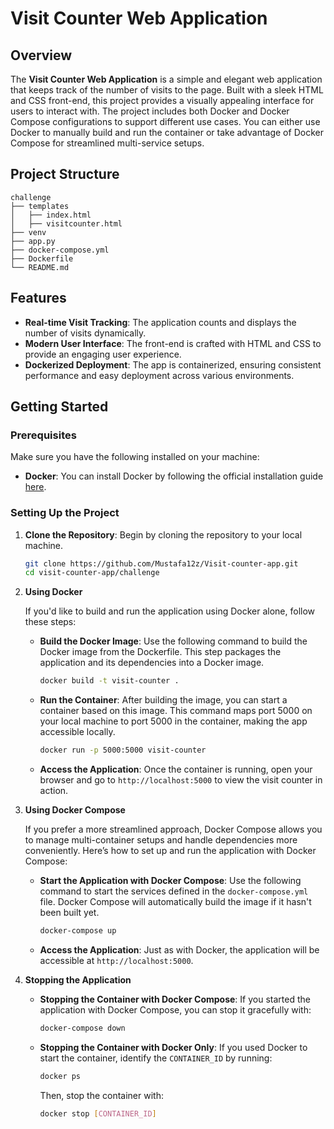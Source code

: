 ﻿# Visit Counter Web Application

## Overview

The **Visit Counter Web Application** is a simple and elegant web application that keeps track of the number of visits to the page. Built with a sleek HTML and CSS front-end, this project provides a visually appealing interface for users to interact with. The project includes both Docker and Docker Compose configurations to support different use cases. You can either use Docker to manually build and run the container or take advantage of Docker Compose for streamlined multi-service setups.

## Project Structure

```
challenge
├── templates
│   ├── index.html
│   ├── visitcounter.html
├── venv
├── app.py
├── docker-compose.yml
├── Dockerfile
└── README.md
```

## Features

- **Real-time Visit Tracking**: The application counts and displays the number of visits dynamically.
- **Modern User Interface**: The front-end is crafted with HTML and CSS to provide an engaging user experience.
- **Dockerized Deployment**: The app is containerized, ensuring consistent performance and easy deployment across various environments.

## Getting Started

### Prerequisites

Make sure you have the following installed on your machine:
- **Docker**: You can install Docker by following the official installation guide [here](https://docs.docker.com/get-docker/).

### Setting Up the Project

1. **Clone the Repository**:
   Begin by cloning the repository to your local machine.
   ```bash
   git clone https://github.com/Mustafa12z/Visit-counter-app.git
   cd visit-counter-app/challenge
   ```

2. **Using Docker**

   If you'd like to build and run the application using Docker alone, follow these steps:

   - **Build the Docker Image**:
     Use the following command to build the Docker image from the Dockerfile. This step packages the application and its dependencies into a Docker image.
     ```bash
     docker build -t visit-counter .
     ```

   - **Run the Container**:
     After building the image, you can start a container based on this image. This command maps port 5000 on your local machine to port 5000 in the container, making the app accessible locally.
     ```bash
     docker run -p 5000:5000 visit-counter
     ```

   - **Access the Application**:
     Once the container is running, open your browser and go to `http://localhost:5000` to view the visit counter in action.

3. **Using Docker Compose**

   If you prefer a more streamlined approach, Docker Compose allows you to manage multi-container setups and handle dependencies more conveniently. Here’s how to set up and run the application with Docker Compose:

   - **Start the Application with Docker Compose**:
     Use the following command to start the services defined in the `docker-compose.yml` file. Docker Compose will automatically build the image if it hasn't been built yet.
     ```bash
     docker-compose up
     ```

   - **Access the Application**:
     Just as with Docker, the application will be accessible at `http://localhost:5000`.

4. **Stopping the Application**

   - **Stopping the Container with Docker Compose**:
     If you started the application with Docker Compose, you can stop it gracefully with:
     ```bash
     docker-compose down
     ```

   - **Stopping the Container with Docker Only**:
     If you used Docker to start the container, identify the `CONTAINER_ID` by running:
     ```bash
     docker ps
     ```
     Then, stop the container with:
     ```bash
     docker stop [CONTAINER_ID]
     ```